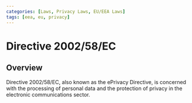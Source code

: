 ```yaml
---
categories: [Laws, Privacy Laws, EU/EEA Laws]
tags: [eea, eu, privacy]
---
```


# Directive 2002/58/EC

## Overview

Directive 2002/58/EC, also known as the ePrivacy Directive, is concerned with the processing of personal data and the protection of privacy in the electronic communications sector.

